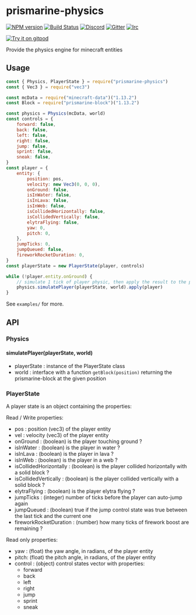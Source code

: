 # prismarine-physics

[![NPM version](https://img.shields.io/npm/v/prismarine-physics.svg)](http://npmjs.com/package/prismarine-physics)
[![Build Status](https://github.com/PrismarineJS/prismarine-physics/workflows/CI/badge.svg)](https://github.com/PrismarineJS/prismarine-physics/actions?query=workflow%3A%22CI%22)
[![Discord](https://img.shields.io/badge/chat-on%20discord-brightgreen.svg)](https://discord.gg/GsEFRM8)
[![Gitter](https://img.shields.io/badge/chat-on%20gitter-brightgreen.svg)](https://gitter.im/PrismarineJS/general)
[![Irc](https://img.shields.io/badge/chat-on%20irc-brightgreen.svg)](https://irc.gitter.im/)

[![Try it on gitpod](https://img.shields.io/badge/try-on%20gitpod-brightgreen.svg)](https://gitpod.io/#https://github.com/PrismarineJS/prismarine-physics)

Provide the physics engine for minecraft entities

## Usage

```js
const { Physics, PlayerState } = require("prismarine-physics")
const { Vec3 } = require("vec3")

const mcData = require("minecraft-data")("1.13.2")
const Block = require("prismarine-block")("1.13.2")

const physics = Physics(mcData, world)
const controls = {
    forward: false,
    back: false,
    left: false,
    right: false,
    jump: false,
    sprint: false,
    sneak: false,
}
const player = {
    entity: {
        position: pos,
        velocity: new Vec3(0, 0, 0),
        onGround: false,
        isInWater: false,
        isInLava: false,
        isInWeb: false,
        isCollidedHorizontally: false,
        isCollidedVertically: false,
        elytraFlying: false,
        yaw: 0,
        pitch: 0,
    },
    jumpTicks: 0,
    jumpQueued: false,
    fireworkRocketDuration: 0,
}
const playerState = new PlayerState(player, controls)

while (!player.entity.onGround) {
    // simulate 1 tick of player physic, then apply the result to the player
    physics.simulatePlayer(playerState, world).apply(player)
}
```

See `examples/` for more.

## API

### Physics

#### simulatePlayer(playerState, world)

-   playerState : instance of the PlayerState class
-   world : interface with a function `getBlock(position)` returning the prismarine-block at the given position

### PlayerState

A player state is an object containing the properties:

Read / Write properties:

-   pos : position (vec3) of the player entity
-   vel : velocity (vec3) of the player entity
-   onGround : (boolean) is the player touching ground ?
-   isInWater : (boolean) is the player in water ?
-   isInLava : (boolean) is the player in lava ?
-   isInWeb : (boolean) is the player in a web ?
-   isCollidedHorizontally : (boolean) is the player collided horizontally with a solid block ?
-   isCollidedVertically : (boolean) is the player collided vertically with a solid block ?
-   elytraFlying : (boolean) is the player elytra flying ?
-   jumpTicks : (integer) number of ticks before the player can auto-jump again
-   jumpQueued : (boolean) true if the jump control state was true between the last tick and the current one
-   fireworkRocketDuration : (number) how many ticks of firework boost are remaining ?

Read only properties:

-   yaw : (float) the yaw angle, in radians, of the player entity
-   pitch: (float) the pitch angle, in radians, of the player entity
-   control : (object) control states vector with properties:
    -   forward
    -   back
    -   left
    -   right
    -   jump
    -   sprint
    -   sneak
